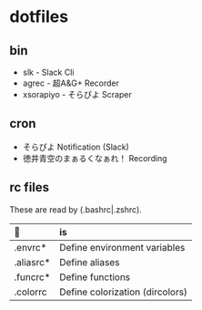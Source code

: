 # dotfiles

## bin

* slk - Slack Cli
* agrec - 超A&G+ Recorder
* xsorapiyo - そらぴよ Scraper

## cron

* そらぴよ Notification (Slack)
* 徳井青空のまぁるくなぁれ！ Recording

## rc files

These are read by (.bashrc|.zshrc).

|:page_facing_up:|is|
|:-------|:----------|
|.envrc*   |Define environment variables|
|.aliasrc* |Define aliases|
|.funcrc*  |Define functions|
|.colorrc  |Define colorization (dircolors)|
